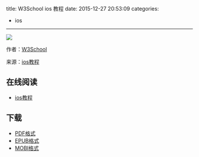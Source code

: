 title: W3School ios 教程
date: 2015-12-27 20:53:09
categories:
  - ios
---

![](https://ek8whxe.cloudimg.io/s/width/226/https://www.gitbook.com/cover/book/wizardforcel/w3school-ios.jpg?build=1450096678271&v=12.0.2)

作者：[W3School](http://www.w3cschool.cc)

来源：[ios教程](http://www.w3cschool.cc/ios/ios-tutorial.html)

<!--more-->

## 在线阅读 ##

* [ios教程](https://www.gitbook.com/book/wizardforcel/w3school-ios/details)

## 下载 ##

* [PDF格式](https://www.gitbook.com/download/pdf/book/wizardforcel/w3school-ios)
* [EPUB格式](https://www.gitbook.com/download/epub/book/wizardforcel/w3school-ios)
* [MOBI格式](https://www.gitbook.com/download/mobi/book/wizardforcel/w3school-ios)